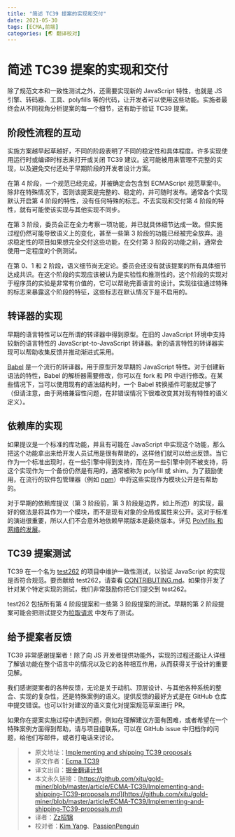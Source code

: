 ```yaml
---
title: "简述 TC39 提案的实现和交付"
date: 2021-05-30
tags: [ECMA,前端]
categories: [🌏 翻译校对]
---
```


# 简述 TC39 提案的实现和交付

除了规范文本和一致性测试之外，还需要实现新的 JavaScript 特性，也就是 JS 引擎、转码器、工具、polyfills 等的代码，让开发者可以使用这些功能。实施者最终会从不同视角分析提案的每一个细节，这有助于验证 TC39 提案。

## 阶段性流程的互动

实施方案越早起草越好，不同的阶段表明了不同的稳定性和具体程度。许多实现使用运行时或编译时标志来打开或关闭 TC39 建议。这可能被用来管理不完整的实现，以及避免交付还处于早期阶段的开发者设计方案。

在第 4 阶段，一个规范已经完成，并被确定会包含到 ECMAScript 规范草案中。除非在特殊情况下，否则该提案是完整的、稳定的，并可随时发布。通常各个实现默认开启第 4 阶段的特性，没有任何特殊的标志。不去实现和交付第 4 阶段的特性，就有可能使该实现与其他实现不同步。

在第 3 阶段，委员会正在全力考察一项功能，并已就具体细节达成一致。但实施过程仍然可能导致语义上的变化，甚至一些第 3 阶段的功能已经被完全放弃。追求稳定性的项目如果想完全交付这些功能，在交付第 3 阶段的功能之前，通常会使用一定程度的个例测试。

在第 0、1 和 2 阶段，语义细节尚无定论。委员会还没有就该提案的所有具体细节达成共识。在这个阶段的实现应该被认为是实验性和推测性的。这个阶段的实现对于程序员的实验是非常有价值的，它可以帮助完善语言的设计。实现往往通过特殊的标志来暴露这个阶段的特征，这些标志在默认情况下是不启用的。

## 转译器的实现

早期的语言特性可以在所谓的转译器中得到原型。在旧的 JavaScript 环境中支持较新的语言特性的 JavaScript-to-JavaScript 转译器。新的语言特性的转译器实现可以帮助收集反馈并推动渐进式采用。

[Babel](https://babeljs.io/) 是一个流行的转译器，用于原型开发早期的 JavaScript 特性。对于创建新语法的特性，Babel 的解析器需要修改，你可以在 fork 和 PR 中进行修改。在某些情况下，当可以使用现有的语法结构时，一个 Babel 转换插件可能就足够了（但请注意，由于网络兼容性问题，在非错误情况下很难改变其对现有特性的语义定义）。

## 依赖库的实现

如果提议是一个标准的库功能，并且有可能在 JavaScript 中实现这个功能，那么把这个功能拿出来给开发人员试用是很有帮助的，这样他们就可以给出反馈。当它作为一个标准出现时，在一些引擎中得到支持，而在另一些引擎中则不被支持，将这个实现作为一个备份仍然是有用的，通常被称为 polyfill 或 shim。为了鼓励使用，在流行的软件包管理器（例如 [npm](https://www.npmjs.com/)）中将这些实现作为模块公开是有帮助的。

对于早期的依赖库提议（第 3 阶段前，第 3 阶段是边界，如上所述）的实现，最好的做法是将其作为一个模块，而不是现有对象的全局或属性来公开。这对于标准的演进很重要，所以人们不会意外地依赖早期版本是最终版本。详见 [Polyfills 和网络的发展](https://www.w3.org/2001/tag/doc/polyfills/)。

## TC39 提案测试

TC39 在一个名为 [test262](https://github.com/tc39/test262/) 的项目中维护一致性测试，以验证 JavaScript 的实现是否符合规范。要贡献给 test262，请查看 [CONTRIBUTING.md](https://github.com/tc39/test262/blob/master/CONTRIBUTING.md)。如果你开发了针对某个特定实现的测试，我们非常鼓励你把它们提交到 test262。

test262 包括所有第 4 阶段提案和一些第 3 阶段提案的测试。早期的第 2 阶段提案可能会把测试提交为[拉取请求](https://github.com/tc39/test262/pulls) 中发布了测试。

## 给予提案者反馈

TC39 非常感谢提案者！除了向 JS 开发者提供功能外，实现的过程还能让人详细了解该功能在整个语言中的情况以及它的各种相互作用，从而获得关于设计的重要见解。

我们感谢提案者的各种反馈，无论是关于动机、顶层设计、与其他各种系统的整合、实现的复杂性，还是特殊案例的语义。提供反馈的最好方式是在 GitHub 仓库中提交错误。也可以针对建议的语义变化对提案规范草案进行 PR。

如果你在提案实施过程中遇到问题，例如在理解建议方面有困难，或者希望在一个特殊案例方面得到帮助，请与项目组联系，可以在 GitHub issue 中归档你的问题，给他们写邮件，或者打电话来讨论。

> * 原文地址：[Implementing and shipping TC39 proposals](https://github.com/tc39/how-we-work/blob/master/implement.md)
> * 原文作者：[Ecma TC39](https://github.com/tc39/how-we-work)
> * 译文出自：[掘金翻译计划](https://github.com/xitu/gold-miner)
> * 本文永久链接：[https://github.com/xitu/gold-miner/blob/master/article/ECMA-TC39/Implementing-and-shipping-TC39-proposals.md](https://github.com/xitu/gold-miner/blob/master/article/ECMA-TC39/Implementing-and-shipping-TC39-proposals.md)
> * 译者：[Zz招锦](https://github.com/zenblo)
> * 校对者：[Kim Yang](https://github.com/KimYangOfCat)、[PassionPenguin](https://github.com/PassionPenguin)